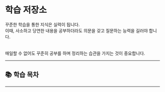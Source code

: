 # 학습 저장소
꾸준한 학습을 통한 지식은 실력이 됩니다.<br/>
이때, 사소하고 당연한 내용을 공부하더라도 의문을 갖고 질문하는 능력을 길러야 합니다.<br/>
<br/><br/>
매일할 수 없어도 꾸준히 공부를 하며 정리하는 습관을 가지는 것이 중요합니다. <br/>

---

## 📚 학습 목차

---

